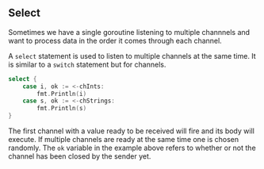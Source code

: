 ## Select

Sometimes we have a single goroutine listening to multiple channnels and want to
process data in the order it comes through each channel.

A `select` statement is used to listen to multiple channels at the same time. It
is similar to a `switch` statement but for channels.

```go
select {
    case i, ok := <-chInts:
        fmt.Println(i)
    case s, ok := <-chStrings:
        fmt.Println(s)
}
```

The first channel with a value ready to be received will fire and its body will
execute. If multiple channels are ready at the same time one is chosen randomly.
The `ok` variable in the example above refers to whether or not the channel has
been closed by the sender yet.
